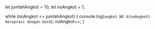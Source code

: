 let jumlahAngkot = 10;
let noAngkot = 1;

while (noAngkot <= jumlahAngkot) { 
    console.log(`angkot NO ${noAngkot} beroprasi dengan baik`);
    noAngkot++;
}
